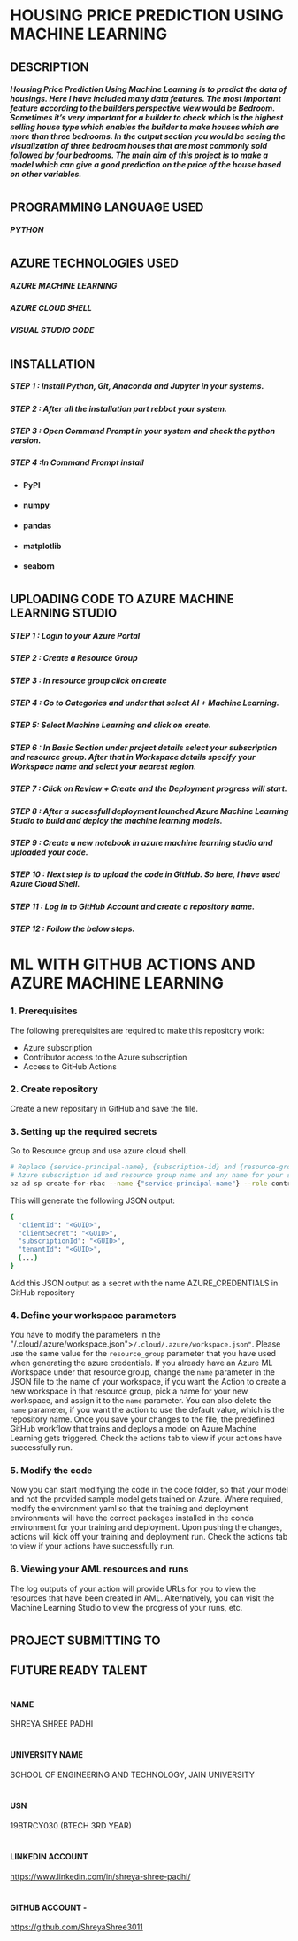 # HOUSING PRICE PREDICTION USING MACHINE LEARNING
## DESCRIPTION 
##### Housing Price Prediction Using Machine Learning is to predict the data of housings. Here I have included many data features. The most important feature according to the builders perspective view would be Bedroom. Sometimes it’s very important for a builder to check which is the highest selling house type which enables the builder to make houses which are more than three bedrooms. In the output section you would be seeing the visualization of three bedroom houses that are most commonly sold followed by four bedrooms. The main aim of this project is to make a model which can give a good prediction on the price of the house based on other variables. 
#
## PROGRAMMING LANGUAGE USED
##### PYTHON
#
## AZURE TECHNOLOGIES USED 

##### AZURE MACHINE LEARNING 
##### AZURE CLOUD SHELL
##### VISUAL STUDIO CODE

#

## INSTALLATION
##### STEP 1 : Install Python, Git, Anaconda and Jupyter in your systems.
##### STEP 2 : After all the installation part rebbot your system.
##### STEP 3 : Open Command Prompt in your system and check the python version.
##### STEP 4 :In Command Prompt install 
- #### PyPI
- #### numpy
- #### pandas
- #### matplotlib 
- #### seaborn 

#
## UPLOADING CODE TO AZURE MACHINE LEARNING STUDIO
##### STEP 1 : Login to your Azure Portal 
##### STEP 2 : Create a Resource Group
##### STEP 3 : In resource group click on create 
##### STEP 4 : Go to Categories and under that select AI + Machine Learning.
##### STEP 5: Select Machine Learning and click on create.  
##### STEP 6 : In Basic Section under project details select your subscription and resource group. After that in Workspace details specify your Workspace name and select your nearest region.  
##### STEP 7 : Click on Review + Create and the Deployment progress will start.
##### STEP 8 : After a sucessfull deployment launched Azure Machine Learning Studio to build and deploy the machine learning models.
##### STEP 9 : Create a new notebook in azure machine learning studio and uploaded your code.
##### STEP 10 : Next step is to upload the code in GitHub. So here, I have used Azure Cloud Shell. 
##### STEP 11 : Log in to GitHub Account and create a repository name.
##### STEP 12 : Follow the below steps.

#

# ML WITH GITHUB ACTIONS AND AZURE MACHINE LEARNING

### 1. Prerequisites

The following prerequisites are required to make this repository work:
- Azure subscription
- Contributor access to the Azure subscription
- Access to GitHub Actions

### 2. Create repository
Create a new repositary in GitHub and save the file.

### 3. Setting up the required secrets
Go to Resource group and use azure cloud shell.

```sh
# Replace {service-principal-name}, {subscription-id} and {resource-group} with your 
# Azure subscription id and resource group name and any name for your service principle
az ad sp create-for-rbac --name {"service-principal-name"} --role contributor --scopes /subscriptions/{subscription-id}/resourceGroups/{resource-group} --sdk-auth
```

This will generate the following JSON output:

```sh
{
  "clientId": "<GUID>",
  "clientSecret": "<GUID>",
  "subscriptionId": "<GUID>",
  "tenantId": "<GUID>",
  (...)
}
```

Add this JSON output as a secret with the name AZURE_CREDENTIALS in GitHub repository

### 4. Define your workspace parameters

You have to modify the parameters in the "/.cloud/.azure/workspace.json">`/.cloud/.azure/workspace.json"`.
Please use the same value for the `resource_group` parameter that you have used when generating the azure credentials. If you already have an Azure ML Workspace under that resource group, change the `name` parameter in the JSON file to the name of your workspace, if you want the Action to create a new workspace in that resource group, pick a name for your new workspace, and assign it to the `name` parameter. You can also delete the `name` parameter, if you want the action to use the default value, which is the repository name. Once you save your changes to the file, the predefined GitHub workflow that trains and deploys a model on Azure Machine Learning gets triggered. Check the actions tab to view if your actions have successfully run.

### 5. Modify the code

Now you can start modifying the code in the code folder, so that your model and not the provided sample model gets trained on Azure. Where required, modify the environment yaml so that the training and deployment environments will have the correct packages installed in the conda environment for your training and deployment. Upon pushing the changes, actions will kick off your training and deployment run. Check the actions tab to view if your actions have successfully run.

### 6. Viewing your AML resources and runs
The log outputs of your action will provide URLs for you to view the resources that have been created in AML. Alternatively, you can visit the Machine Learning Studio to view the progress of your runs, etc.
#
## PROJECT SUBMITTING TO
## FUTURE READY TALENT
#
#### NAME
SHREYA SHREE PADHI
#
#### UNIVERSITY NAME 
SCHOOL OF ENGINEERING AND TECHNOLOGY, JAIN UNIVERSITY
#
#### USN
19BTRCY030 (BTECH 3RD YEAR)
#
#### LINKEDIN ACCOUNT 
https://www.linkedin.com/in/shreya-shree-padhi/
#
#### GITHUB ACCOUNT - 
https://github.com/ShreyaShree3011
#

